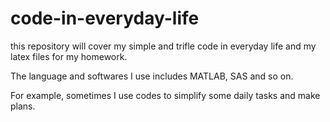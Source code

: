 # code-in-everyday-life

this repository will cover my simple and trifle code in everyday life and my latex files for my homework.

The language and softwares I use includes MATLAB, SAS and so on.

For example, sometimes I use codes to simplify some daily tasks and make plans.
